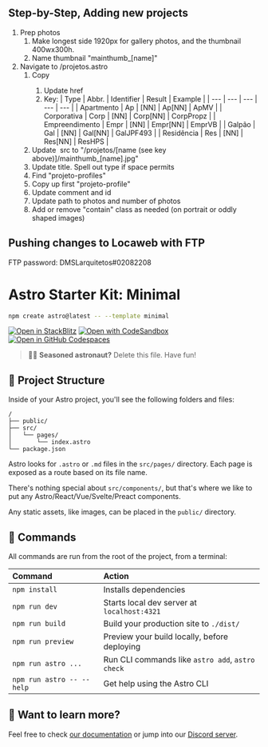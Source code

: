 ## Step-by-Step, Adding new projects

1. Prep photos
   1. Make longest side 1920px for gallery photos, and the thumbnail 400wx300h.
   2. Name thumbnail "mainthumb\_[name]"
2. Navigate to /projetos.astro
   1. Copy <a>
      1. Update href
      2. Key:
         | Type | Abbr. | Identifier | Result | Example |
         | --- | --- | --- | --- | --- |
         | Apartmento | Ap | [NN] | Ap[NN] | ApMV |
         | Corporativa | Corp | [NN] | Corp[NN] | CorpPropz |
         | Empreendimento | Empr | [NN] | Empr[NN] | EmprVB |
         | Galpão | Gal | [NN] | Gal[NN] | GalJPF493 |
         | Residência | Res | [NN] | Res[NN] | ResHPS |
   2. Update <img> src to "/projetos/[name (see key above)]/mainthumb\_[name].jpg"
   3. Update title. Spell out type if space permits
   4. Find "projeto-profiles"
   5. Copy up first "projeto-profile"
   6. Update comment and id
   7. Update path to photos and number of photos
   8. Add or remove "contain" class as needed (on portrait or oddly shaped images)

## Pushing changes to Locaweb with FTP

FTP password: DMSLarquitetos#02082208

# Astro Starter Kit: Minimal

```sh
npm create astro@latest -- --template minimal
```

[![Open in StackBlitz](https://developer.stackblitz.com/img/open_in_stackblitz.svg)](https://stackblitz.com/github/withastro/astro/tree/latest/examples/minimal)
[![Open with CodeSandbox](https://assets.codesandbox.io/github/button-edit-lime.svg)](https://codesandbox.io/p/sandbox/github/withastro/astro/tree/latest/examples/minimal)
[![Open in GitHub Codespaces](https://github.com/codespaces/badge.svg)](https://codespaces.new/withastro/astro?devcontainer_path=.devcontainer/minimal/devcontainer.json)

> 🧑‍🚀 **Seasoned astronaut?** Delete this file. Have fun!

## 🚀 Project Structure

Inside of your Astro project, you'll see the following folders and files:

```text
/
├── public/
├── src/
│   └── pages/
│       └── index.astro
└── package.json
```

Astro looks for `.astro` or `.md` files in the `src/pages/` directory. Each page is exposed as a route based on its file name.

There's nothing special about `src/components/`, but that's where we like to put any Astro/React/Vue/Svelte/Preact components.

Any static assets, like images, can be placed in the `public/` directory.

## 🧞 Commands

All commands are run from the root of the project, from a terminal:

| Command                   | Action                                           |
| :------------------------ | :----------------------------------------------- |
| `npm install`             | Installs dependencies                            |
| `npm run dev`             | Starts local dev server at `localhost:4321`      |
| `npm run build`           | Build your production site to `./dist/`          |
| `npm run preview`         | Preview your build locally, before deploying     |
| `npm run astro ...`       | Run CLI commands like `astro add`, `astro check` |
| `npm run astro -- --help` | Get help using the Astro CLI                     |

## 👀 Want to learn more?

Feel free to check [our documentation](https://docs.astro.build) or jump into our [Discord server](https://astro.build/chat).
